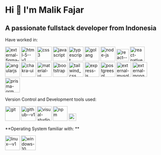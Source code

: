 # Hi 👋 I'm Malik Fajar
## A passionate fullstack developer from Indonesia
Have worked in:
<p> 
<img width="48" height="48" src="https://img.icons8.com/external-tal-revivo-shadow-tal-revivo/48/external-figma-a-better-way-to-design-and-gather-feedback-all-in-one-place-logo-shadow-tal-revivo.png" alt="external-figma-a-better-way-to-design-and-gather-feedback-all-in-one-place-logo-shadow-tal-revivo"/>
<img width="48" height="48" src="https://img.icons8.com/color/48/html-5--v1.png" alt="html-5--v1"/>
<img width="48" height="48" src="https://img.icons8.com/color/48/css3.png" alt="css3"/>
<img width="48" height="48" src="https://img.icons8.com/fluency/48/javascript.png" alt="javascript"/>
<img width="48" height="48" src="https://img.icons8.com/color/48/typescript.png" alt="typescript"/>
<img width="48" height="48" src="https://img.icons8.com/color/48/golang.png" alt="golang"/>
<img width="48" height="48" src="https://img.icons8.com/fluency/48/node-js.png" alt="node-js"/>
<img width="40" height="40" src="https://img.icons8.com/ultraviolet/40/react--v1.png" alt="react--v1"/>
<img width="48" height="48" src="https://img.icons8.com/nolan/48/react-native.png" alt="react-native"/>
<img width="48" height="48" src="https://img.icons8.com/color/48/angularjs.png" alt="angularjs"/>
<img width="48" height="48" src="https://img.icons8.com/color/48/chakra-ui.png" alt="chakra-ui"/>
<img width="48" height="48" src="https://img.icons8.com/color/48/material-ui.png" alt="material-ui"/>
<img width="48" height="48" src="https://img.icons8.com/color-glass/48/bootstrap.png" alt="bootstrap"/>
<img width="48" height="48" src="https://img.icons8.com/fluency/48/tailwind_css.png" alt="tailwind_css"/>
<img width="48" height="48" src="https://img.icons8.com/fluency/48/express-js.png" alt="express-js"/>
<img width="48" height="48" src="https://img.icons8.com/color/48/postgreesql.png" alt="postgreesql"/>
<img width="48" height="48" src="https://img.icons8.com/external-tal-revivo-shadow-tal-revivo/48/external-mysql-an-open-source-relational-database-management-system-logo-shadow-tal-revivo.png" alt="external-mysql-an-open-source-relational-database-management-system-logo-shadow-tal-revivo"/>
<img width="48" height="48" src="https://img.icons8.com/external-tal-revivo-color-tal-revivo/48/external-mongodb-a-cross-platform-document-oriented-database-program-logo-color-tal-revivo.png" alt="external-mongodb-a-cross-platform-document-oriented-database-program-logo-color-tal-revivo"/>
<img width="48" height="48" src="https://img.icons8.com/color/48/prisma-orm.png" alt="prisma-orm"/>
</p>

Version Control and Development tools used:
<p>
<img width="48" height="48" src="https://img.icons8.com/color/48/git.png" alt="git"/>
<img width="48" height="48" src="https://img.icons8.com/ios/48/github--v1.png" alt="github--v1"/>
<img width="48" height="48" src="https://img.icons8.com/fluency/48/visual-studio-code-2019.png" alt="visual-studio-code-2019"/>
<img width="48" height="48" src="https://img.icons8.com/color/48/npm.png" alt="npm"/>
<img width="24" height="24" src="https://img.icons8.com/external-tal-revivo-shadow-tal-revivo/24/external-postman-is-the-only-complete-api-development-environment-logo-shadow-tal-revivo.png" alt="external-postman-is-the-only-complete-api-development-environment-logo-shadow-tal-revivo"/>
</p>
**Operating System familiar with: **
<p>
<img width="48" height="48" src="https://img.icons8.com/color/48/linux--v1.png" alt="linux--v1"/>
<img width="48" height="48" src="https://img.icons8.com/fluency/48/windows-10.png" alt="windows-10"/>
</p>
